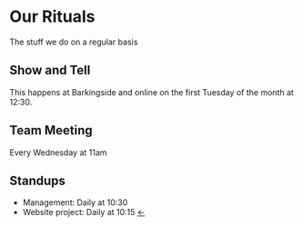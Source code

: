 # Our Rituals

The stuff we do on a regular basis
## Show and Tell
This happens at Barkingside and online on the first Tuesday of the month at 12:30.

## Team Meeting
Every Wednesday at 11am

## Standups
- Management: Daily at 10:30
- Website project: Daily at 10:15
[←](readme.md)
